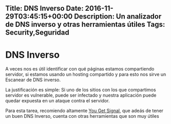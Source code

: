 Title: DNS Inverso
Date: 2016-11-29T03:45:15+00:00
Description: Un analizador de DNS inverso y otras herramientas útiles
Tags: Security,Seguridad
---
# DNS Inverso

A veces nos es útil identificar con qué páginas estamos compartiendo servidor, si estamos usando un hosting compartido y para esto nos sirve un Escanear de DNS inverso.

La justificación es simple: Si uno de los sitios con los que compartimos servidor es vulnerable, puede ser infectado y nuestra aplicación puede quedar expuesta en un ataque contra el servidor.

Para esta tarea, recomiendo altamente [You Get Signal](http://www.yougetsignal.com/), que adeás de tener un buen DNS Inverso, cuenta con otras herramientas que son muy útiles